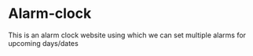 # Alarm-clock
 This is an alarm clock website using which we can set multiple alarms for upcoming days/dates
